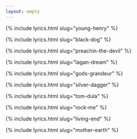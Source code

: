 ```yaml
---
layout: empty
---
```


{% include lyrics.html slug="young-henry" %}

{% include lyrics.html slug="black-dog" %}

{% include lyrics.html slug="preachin-the-devil" %}

{% include lyrics.html slug="lagan-dream" %}

{% include lyrics.html slug="gods-grandeur" %}

{% include lyrics.html slug="silver-dagger" %}

{% include lyrics.html slug="tom-dula" %}

{% include lyrics.html slug="rock-me" %}

{% include lyrics.html slug="living-end" %}

{% include lyrics.html slug="mother-earth" %}
